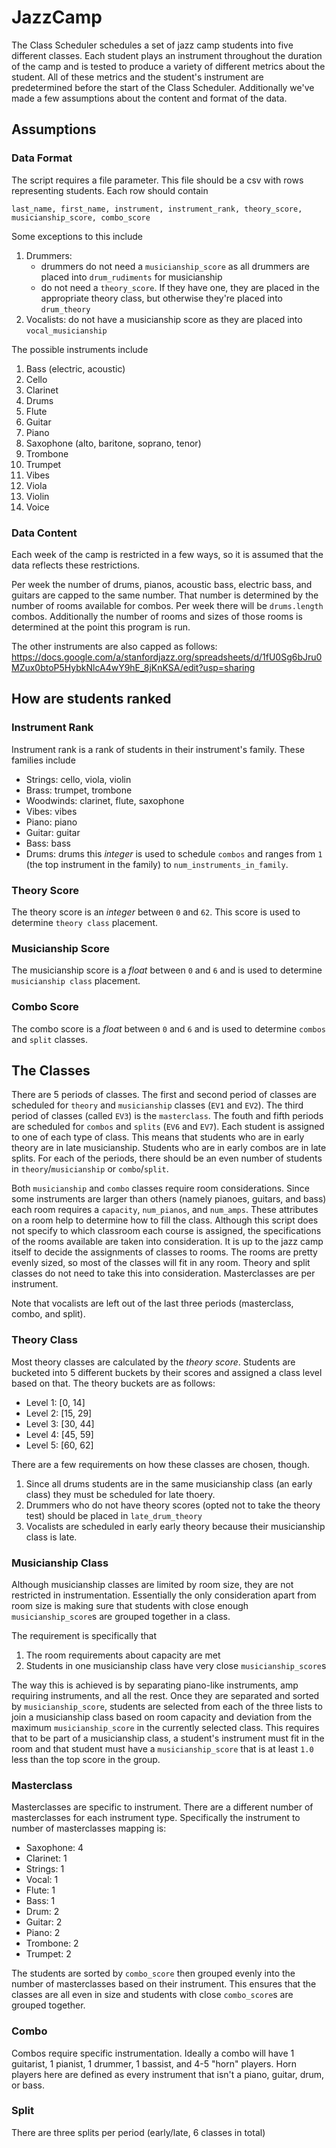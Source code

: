 # JazzCamp

The Class Scheduler schedules a set of jazz camp students into five different classes.
Each student plays an instrument throughout the duration of the camp and is tested to
produce a variety of different metrics about the student. All of these metrics and the
student's instrument are predetermined before the start of the Class Scheduler. 
Additionally we've made a few assumptions about the content and format of the data.

## Assumptions
### Data Format

The script requires a file parameter. This file should be a csv with rows representing
students. Each row should contain
```
last_name, first_name, instrument, instrument_rank, theory_score, musicianship_score, combo_score 
```
Some exceptions to this include 
1. Drummers: 
    - drummers do not need a `musicianship_score` as all drummers are placed into 
      `drum_rudiments` for musicianship
    - do not need a `theory_score`. If they have one, they are placed in the appropriate 
      theory class, but otherwise they're placed into `drum_theory`
2. Vocalists: do not have a musicianship score as they are placed into `vocal_musicianship`


The possible instruments include
1. Bass (electric, acoustic)
2. Cello
3. Clarinet
4. Drums
5. Flute
6. Guitar
7. Piano
8. Saxophone (alto, baritone, soprano, tenor)
9. Trombone
10. Trumpet
11. Vibes
12. Viola
13. Violin
14. Voice

### Data Content

Each week of the camp is restricted in a few ways, so it is assumed that the data reflects 
these restrictions.

Per week the number of drums, pianos, acoustic bass, electric bass, and guitars are capped to
the same number. That number is determined by the number of rooms available for combos. Per week
there will be `drums.length` combos. Additionally the number of rooms and sizes of those rooms
is determined at the point this program is run.

The other instruments are also capped as follows:
https://docs.google.com/a/stanfordjazz.org/spreadsheets/d/1fU0Sg6bJru0MZux0btoP5HybkNlcA4wY9hE_8jKnKSA/edit?usp=sharing


## How are students ranked
### Instrument Rank

Instrument rank is a rank of students in their instrument's family. These families include
- Strings: cello, viola, violin
- Brass: trumpet, trombone
- Woodwinds: clarinet, flute, saxophone
- Vibes: vibes
- Piano: piano
- Guitar: guitar
- Bass: bass
- Drums: drums
this _integer_ is used to schedule `combos` and ranges from `1` (the top instrument in the family) to `num_instruments_in_family`.

### Theory Score

The theory score is an _integer_ between `0` and `62`. This score is used to determine `theory class` placement.

### Musicianship Score

The musicianship score is a _float_ between `0` and `6` and is used to determine `musicianship class` placement.

### Combo Score

The combo score is a _float_ between `0` and `6` and is used to determine `combos` and `split` classes.

## The Classes

There are 5 periods of classes. The first and second period of classes are scheduled for `theory` and `musicianship` 
classes (`EV1` and `EV2`). The third period of classes (called `EV3`) is the `masterclass`. The fouth and fifth periods
are scheduled for `combos` and `splits` (`EV6` and `EV7`). Each student is assigned to one of each type of class. This
means that students who are in early theory are in late musicianship. Students who are in early combos are in late splits.
For each of the periods, there should be an even number of students in `theory`/`musicianship` or `combo`/`split`.

Both `musicianship` and `combo` classes require room considerations. Since some instruments are larger than others
(namely pianoes, guitars, and bass) each room requires a `capacity`, `num_pianos`, and `num_amps`. These attributes
on a room help to determine how to fill the class. Although this script does not specify to which classroom each 
course is assigned, the specifications of the rooms available are taken into consideration. It is up to the jazz
camp itself to decide the assignments of classes to rooms. The rooms are pretty evenly sized, so most of the 
classes will fit in any room. Theory and split classes do not need to take this into consideration. Masterclasses
are per instrument.

Note that vocalists are left out of the last three periods (masterclass, combo, and split).

### Theory Class
Most theory classes are calculated by the _theory score_. Students are bucketed into 5 different buckets by their scores
and assigned a class level based on that. The theory buckets are as follows:

- Level 1: [0, 14]
- Level 2: [15, 29]
- Level 3: [30, 44]
- Level 4: [45, 59]
- Level 5: [60, 62]

There are a few requirements on how these classes are chosen, though. 
1. Since all drums students are in the same musicianship class (an early class) they must be scheduled for late thoery.
2. Drummers who do not have theory scores (opted not to take the theory test) should be placed in `late_drum_theory`
3. Vocalists are scheduled in early early theory because their musicianship class is late.

### Musicianship Class
Although musicianship classes are limited by room size, they are not restricted in instrumentation. Essentially
the only consideration apart from room size is making sure that students with close enough `musicianship_score`s 
are grouped together in a class.

The requirement is specifically that 
1. The room requirements about capacity are met
2. Students in one musicianship class have very close `musicianship_score`s

The way this is achieved is by separating piano-like instruments, amp requiring instruments, and all the rest.
Once they are separated and sorted by `musicianship_score`, students are selected from each of the three lists
to join a musicianship class based on room capacity and deviation from the maximum `musicianship_score` in the
currently selected class. This requires that to be part of a musicianship class, a student's instrument must fit
in the room and that student must have a `musicianship_score` that is at least `1.0` less than the top score in
the group.

### Masterclass

Masterclasses are specific to instrument. There are a different number of masterclasses for each instrument type.
Specifically the instrument to number of masterclasses mapping is:
- Saxophone: 4
- Clarinet: 1
- Strings: 1
- Vocal: 1
- Flute: 1
- Bass: 1
- Drum: 2
- Guitar: 2
- Piano: 2
- Trombone: 2
- Trumpet: 2

The students are sorted by `combo_score` then grouped evenly into the number of masterclasses based on their instrument.
This ensures that the classes are all even in size and students with close `combo_score`s are grouped together.

### Combo

Combos require specific instrumentation. Ideally a combo will have 1 guitarist, 1 pianist, 1 drummer, 1 bassist,
and 4-5 "horn" players. Horn players here are defined as every instrument that isn't a piano, guitar, drum, or bass.


### Split
There are three splits per period (early/late, 6 classes in total)
